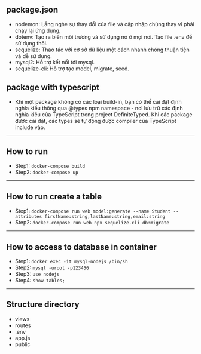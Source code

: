 ## package.json
- nodemon: Lắng nghe sự thay đổi của file và cập nhập chúng thay vì phải chạy lại ứng dụng.
- dotenv: Tạo ra biến môi trường và sử dụng nó ở mọi nơi. Tạo file .env để sử dụng thôi.
- sequelize: Thao tác với cơ sở dữ liệu một cách nhanh chóng thuận tiện và dễ sử dụng.
- mysql2: Hỗ trợ kết nối tới mysql.
- sequelize-cli: Hỗ trợ tạo model, migrate, seed.

## package with typescript
- Khi một package không có các loại build-in, bạn có thể cài đặt định nghĩa kiểu thông qua @types npm namespace - nơi lưu trữ các định nghĩa kiểu của TypeScript trong project DefiniteTyped. Khi các package được cài đặt, các types sẽ tự động được compiler của TypeScript include vào.

---

## How to run
- Step1: `docker-compose build`
- Step2: `docker-compose up`

---

## How to run create a table
- Step1: `docker-compose run web model:generate --name Student --attributes firstName:string,lastName:string,email:string`
- Step2: `docker-compose run web npx sequelize-cli db:migrate`

---

## How to access to database in container
- Step1: `docker exec -it mysql-nodejs /bin/sh`
- Step2: `mysql -uroot -p123456`
- Step3: `use nodejs`
- Step4: `show tables;`

---

## Structure directory
- views
- routes
- .env
- app.js
- public
